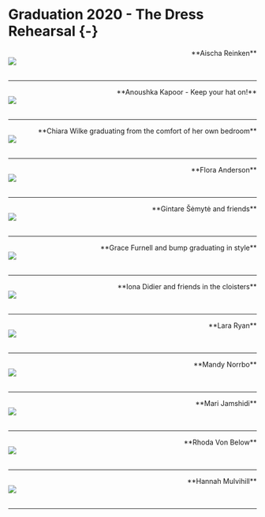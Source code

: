 # Graduation 2020 - The Dress Rehearsal {-}


<div>
<span style = "float: right;">**Aischa Reinken**</span>
<br>
<img src="images/Aischa_grad.jpg"> 
</div>


<div>
<br>
</div>

---

<div>
<span style = "float: right;">**Anoushka Kapoor - Keep your hat on!**</span>
<br>
<img src="images/Anoushka_grad_2.jpg"> 
</div>


<div>
<br>
</div>

---

<div>
<span style = "float: right;">**Chiara Wilke graduating from the comfort of her own bedroom**</span>
<br>
<img src="images/Chiara_grad.jpg"> 
</div>


<div>
<br>
</div>

---

<div>
<span style = "float: right;">**Flora Anderson**</span>
<br>
<img src="images/Flora_grad.jpg"> 
</div>


<div>
<br>
</div>

---

<div>
<span style = "float: right;">**Gintare Šėmytė and friends**</span>
<br>
<img src="images/Gintare_grad.jpg"> 
</div>


<div>
<br>
</div>

---

<div>
<span style = "float: right;">**Grace Furnell and bump graduating in style**</span>
<br>
<img src="images/Grace_grad.JPEG"> 
</div>


<div>
<br>
</div>

---

<div>
<span style = "float: right;">**Iona Didier and friends in the cloisters**</span>
<br>
<img src="images/Iona_grad.jpg"> 
</div>


<div>
<br>
</div>

---

<div>
<span style = "float: right;">**Lara Ryan**</span>
<br>
<img src="images/LaraRyanGraduation.jpg"> 
</div>


<div>
<br>
</div>

---

<div>
<span style = "float: right;">**Mandy Norrbo**</span>
<br>
<img src="images/mandy_graduation_grad.jpg"> 
</div>


<div>
<br>
</div>

---
<div>
<span style = "float: right;">**Mari Jamshidi**</span>
<br>
<img src="images/Mari_Jamshidi_grad.jpg"> 
</div>


<div>
<br>
</div>

---


<div>
<span style = "float: right;">**Rhoda Von Below**</span>
<br>
<img src="images/Rhona_Von_Below_grad.JPG"> 
</div>


<div>
<br>
</div>

---

<div>
<span style = "float: right;">**Hannah Mulvihill**</span>
<br>
<img src="images/hannah.jpg"> 
</div>


<div>
<br>
</div>

---

